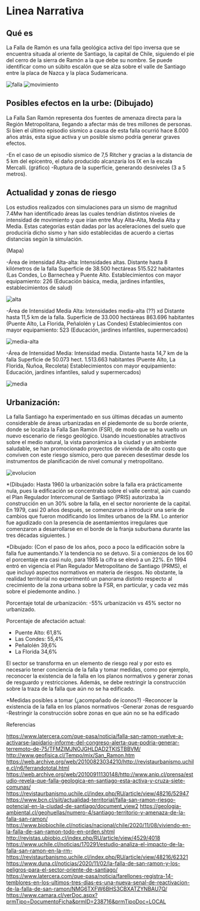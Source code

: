 # Linea Narrativa


## Qué es

La Falla de Ramón es una falla geológica activa del tipo inversa que se encuentra situada al oriente de Santiago, la capital de Chile, siguiendo el pie del cerro de la sierra de Ramón a la que debe su nombre. Se puede identificar como un súbito escalón que se alza sobre el valle de Santiago entre la placa de Nazca y la placa Sudamericana.


![falla](falla_vista.png)
![movimiento](movimiento.png)

## Posibles efectos en la urbe: (Dibujado)

La Falla San Ramón representa dos fuentes de amenaza directa para la Región Metropolitana, llegando a afectar más de tres millones de personas. Si bien el último episodio sísmico a causa de esta falla ocurrió hace 8.000 años atrás, esta sigue activa y un posible sismo podría generar graves efectos.  

-En el caso de un episodio sísmico de 7,5 Ritcher y gracias a la distancia de 5 km del epicentro, el daño producido alcanzaría los IX en la escala Mercalli. (gráfico)
-Ruptura de la superficie, generando desniveles (3 a 5 metros).

## Actualidad y zonas de riesgo

Los estudios realizados con simulaciones para un sismo de magnitud 7.4Mw han identificado áreas las cuales tendrían distintos niveles de intensidad de movimiento y que irían entre Muy Alta-Alta, Media Alta y Media. Estas categorías están dadas por las aceleraciones del suelo que produciría dicho sismo y han sido establecidas de acuerdo a ciertas distancias según la simulación. 

(Mapa)

-Área de intensidad Alta-alta:
Intensidades altas.
Distante hasta 8 kilómetros de la falla
Superficie de 38.500 hectáreas
515.522 habitantes (Las Condes, Lo Barnechea y Puente Alto.
Establecimientos con mayor equipamiento: 226 (Educación básica, media, jardines infantiles, establecimientos de salud)

![alta](alta-alta.png)

-Área de Intensidad Media Alta:
Intensidades media-alta (??) xd
Distante hasta 11,5 km de la falla.
Superficie de 33.000 hectáreas
863.696 habitantes (Puente Alto, La Florida, Peñalolén y Las Condes)
Establecimientos con mayor equipamiento: 523 (Educación, jardines infantiles, supermercados)

![media-alta](media-alt.png)


-Área de Intensidad Media:
Intensidad media.
Distante hasta 14,7 km de la falla
Superficie de 50.073 hect.
1.513.663 habitantes (Puente Alto, La Florida, Ñuñoa, Recoleta)
Establecimientos con mayor equipamiento: Educación, jardines infantiles, salud y supermercados)

![media](media.png)


## Urbanización: 

La falla Santiago ha experimentado en sus últimas décadas un aumento considerable de áreas urbanizadas en el piedemonte de su borde oriente, donde se localiza la Falla San Ramón (FSR), de modo que se ha vuelto un nuevo escenario de riesgo geológico. Usando incuestionables atractivos sobre el medio natural, la vista panorámica a la ciudad y un ambiente saludable, se han promocionado proyectos de vivienda de alto costo que conviven con este riesgo sísmico, pero que parecen desestimar desde los instrumentos de planificación de nivel comunal y metropolitano.

![evolucion](evolucion_urbana.png)

*(Dibujado: Hasta 1960 la urbanización sobre la falla era prácticamente nula, pues la edificación se concentraba sobre el valle central, aún cuando el Plan Regulador Intercomunal de Santiago (PRIS) autorizaba la construcción en un 30% sobre la falla, en el sector nororiente de la capital. En 1979, casi 20 años después, se comenzaron a introducir una serie de cambios que fueron modificando los límites urbanos de la RM. Lo anterior fue agudizado con la presencia de asentamientos irregulares que comenzaron a desarrollarse en el borde de la franja suburbana durante las tres décadas siguientes. )

*Dibujado: (Con el paso de los años, poco a poco la edificación sobre la falla fue aumentando.Y la tendencia no se detuvo. Si a comienzos de los 60 el porcentaje era casi nulo, para 1985 la cifra se elevó a un 22%. En 1994 entró en vigencia el Plan Regulador Metropolitano de Santiago (PRMS), el que incluyó aspectos normativos en materia de riesgos. No obstante, la realidad territorial no experimentó un panorama distinto respecto al crecimiento de la zona urbana sobre la FSR, en particular, y cada vez más sobre el piedemonte andino. )

Porcentaje total de urbanización:
-55% urbanización vs 45% sector no urbanizado.

Porcentaje de afectación actual: 
- Puente Alto: 61,8%
- Las Condes: 55,4%
- Peñalolén 39,6% 
- La Florida 34,6%

El sector se transforma en un elemento de riesgo real y por esto es necesario tener conciencia de la falla y tomar medidas, como por ejemplo, reconocer la existencia de la falla en los planos normativos y generar zonas de resguardo y restricciones. Además, se debe restringir la construcción sobre la traza de la falla que aún no se ha edificado. 

*Medidas posibles a tomar (¿acompañado de íconos?)
-Reconocer la existencia de la falla en los planos normativos
-Generar zonas de resguardo 
-Restringir la construcción sobre zonas en que aún no se ha edificado



Referencias


https://www.latercera.com/que-pasa/noticia/falla-san-ramon-vuelve-a-activarse-lapidario-informe-del-congreso-alerta-que-podria-generar-terremoto-de-75/TFMZIMJNOJGHLDAD2TKISTBBVM/
http://www.geofisica.cl/Tempo/mix/San_Ramon.htm
https://web.archive.org/web/20100823034210/http://revistaurbanismo.uchile.cl/n6/ferrandototal.html
https://web.archive.org/web/20100911130148/http://www.anip.cl/prensa/estudio-revela-que-falla-geologica-en-santiago-esta-activa-y-cruza-siete-comunas/
https://revistaurbanismo.uchile.cl/index.php/RU/article/view/48216/52947
https://www.bcn.cl/siit/actualidad-territorial/falla-san-ramon-riesgo-potencial-en-la-ciudad-de-santiago/document_view2
https://geologia-ambiental.cl/geohuellas/numero-4/santiago-territorio-y-amenaza-de-la-falla-san-ramon/
https://www.biobiochile.cl/noticias/nacional/chile/2020/11/08/viviendo-en-la-falla-de-san-ramon-todo-en-orden.shtml
http://revistas.ubiobio.cl/index.php/RU/article/view/4529/4018
https://www.uchile.cl/noticias/170291/estudio-analiza-el-impacto-de-la-falla-san-ramon-en-la-rm-
https://revistaurbanismo.uchile.cl/index.php/RU/article/view/48216/62321
https://www.duna.cl/noticias/2020/11/02/la-falla-de-san-ramon-y-los-peligros-para-el-sector-oriente-de-santiago/
https://www.latercera.com/que-pasa/noticia/farellones-registra-14-temblores-en-los-ultimos-tres-dias-es-una-nueva-senal-de-reactivacion-de-la-falla-de-san-ramon/NMG6TXFW6BHS3CBXATZYNBAU7Q/
https://www.camara.cl/verDoc.aspx?prmTipo=DocumentoFicha&prmID=238716&prmTipoDoc=LOCAL

